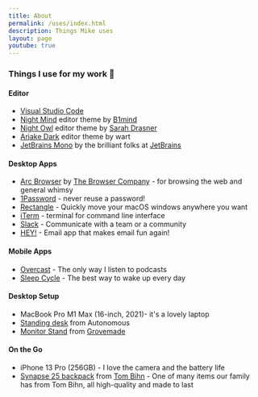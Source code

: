 ```yaml
---
title: About
permalink: /uses/index.html
description: Things Mike uses
layout: page
youtube: true
---
```


### Things I use for my work 🚀

#### Editor

- [Visual Studio Code](https://code.visualstudio.com/)
- [Night Mind](https://github.com/b1mind/night-mind-theme) editor theme by [B1mind](https://github.com/b1mind)
- [Night Owl](https://marketplace.visualstudio.com/items?itemName=sdras.night-owl&WT.mc_id=twitter-social-sdras) editor theme by [Sarah Drasner](https://twitter.com/sarah_edo)
- [Ariake Dark](https://marketplace.visualstudio.com/items?itemName=wart.ariake-dark) editor theme by wart
- [JetBrains Mono](https://www.jetbrains.com/lp/mono/) by the brilliant folks at [JetBrains](https://www.jetbrains.com/)

#### Desktop Apps

- [Arc Browser](https://arc.net/) by [The Browser Company](https://thebrowser.company/) - for browsing the web and general whimsy
- [1Password](https://1password.com/) - never reuse a password!
- [Rectangle](https://rectangleapp.com/) - Quickly move your macOS windows anywhere you want
- [iTerm](https://iterm2.com/) - terminal for command line interface
- [Slack](https://slack.com/) - Communicate with a team or a community
- [HEY!](https://hey.com/) - Email app that makes email fun again!

#### Mobile Apps

- [Overcast](https://overcast.fm/) - The only way I listen to podcasts
- [Sleep Cycle](https://www.sleepcycle.com/) - The best way to wake up every day

#### Desktop Setup

- MacBook Pro M1 Max (16-inch, 2021)- it's a lovely laptop
- [Standing desk](https://www.autonomous.ai/standing-desks/smartdesk-2-business?option1=3&option2=5&option16=37&option17=41) from Autonomous
- [Monitor Stand](https://grovemade.com/product/wood-monitor-stand/?initial=64) from [Grovemade](https://grovemade.com/)

#### On the Go

- iPhone 13 Pro (256GB) - I love the camera and the battery life
- [Synapse 25 backpack](https://www.tombihn.com/collections/backpacks/products/synapse-25?variant=31746848161855) from [Tom Bihn](https://www.tombihn.com/) - One of many items our family has from Tom Bihn, all high-quality and made to last
